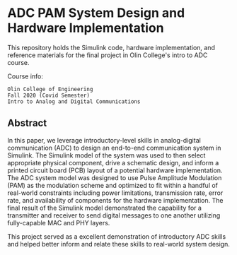 # ADC PAM System Design and Hardware Implementation

This repository holds the Simulink code, hardware implementation, and reference materials for the final project in Olin College's intro to ADC course.

Course info:
```
Olin College of Engineering
Fall 2020 (Covid Semester)
Intro to Analog and Digital Communications
```



## Abstract


In this paper, we leverage introductory-level skills in analog-digital communication (ADC) to design an end-to-end communication system in Simulink. The Simulink model of the system was used to then select appropriate physical component, drive a schematic design, and inform a printed circuit board (PCB) layout of a potential hardware implementation. The ADC system model was designed to use Pulse Amplitude Modulation (PAM) as the modulation scheme and optimized to fit within a handful of real-world constraints including power limitations, transmission rate, error rate, and availability of components for the hardware implementation. The final result of the Simulink model demonstrated the capability for a transmitter and receiver to send digital messages to one another utilizing fully-capable MAC and PHY layers.

This project served as a excellent demonstration of introductory ADC skills and helped better inform and relate these skills to real-world system design.
